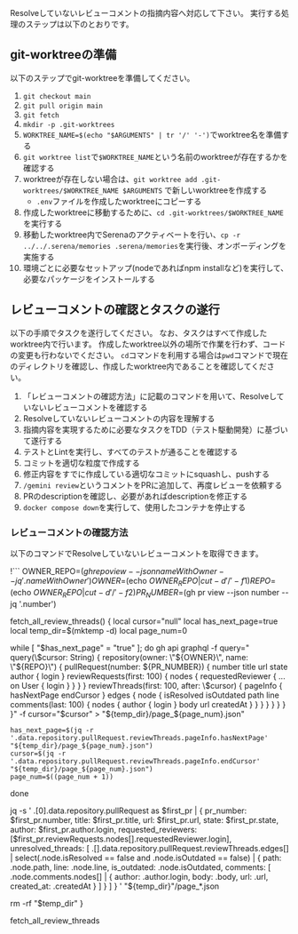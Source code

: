 Resolveしていないレビューコメントの指摘内容へ対応して下さい。
実行する処理のステップは以下のとおりです。

## git-worktreeの準備
以下のステップでgit-worktreeを準備してください。

1. `git checkout main`
2. `git pull origin main`
3. `git fetch`
4. `mkdir -p .git-worktrees`
5. `WORKTREE_NAME=$(echo "$ARGUMENTS" | tr '/' '-')`でworktree名を準備する
6. `git worktree list`で`$WORKTREE_NAME`という名前のworktreeが存在するかを確認する
7. worktreeが存在しない場合は、`git worktree add .git-worktrees/$WORKTREE_NAME $ARGUMENTS` で新しいworktreeを作成する
    - `.env`ファイルを作成したworktreeにコピーする
8. 作成したworktreeに移動するために、`cd .git-worktrees/$WORKTREE_NAME`を実行する
9. 移動したworktree内でSerenaのアクティベートを行い、`cp -r ../../.serena/memories .serena/memories`を実行後、オンボーディングを実施する
10. 環境ごとに必要なセットアップ(nodeであればnpm installなど)を実行して、必要なパッケージをインストールする

## レビューコメントの確認とタスクの遂行
以下の手順でタスクを遂行してください。
なお、タスクはすべて作成したworktree内で行います。
作成したworktree以外の場所で作業を行わず、コードの変更も行わないでください。
`cd`コマンドを利用する場合は`pwd`コマンドで現在のディレクトリを確認し、作成したworktree内であることを確認してください。

1. 「レビューコメントの確認方法」に記載のコマンドを用いて、Resolveしていないレビューコメントを確認する
2. Resolveしていないレビューコメントの内容を理解する
3. 指摘内容を実現するために必要なタスクをTDD（テスト駆動開発）に基づいて遂行する
4. テストとLintを実行し、すべてのテストが通ることを確認する
5. コミットを適切な粒度で作成する
6. 修正内容をすでに作成している適切なコミットにsquashし、pushする
7. `/gemini review`というコメントをPRに追加して、再度レビューを依頼する
8. PRのdescriptionを確認し、必要があればdescriptionを修正する
9. `docker compose down`を実行して、使用したコンテナを停止する

### レビューコメントの確認方法
以下のコマンドでResolveしていないレビューコメントを取得できます。

!```
OWNER_REPO=$(gh repo view --json nameWithOwner --jq '.nameWithOwner')
OWNER=$(echo $OWNER_REPO | cut -d'/' -f1)
REPO=$(echo $OWNER_REPO | cut -d'/' -f2)
PR_NUMBER=$(gh pr view --json number --jq '.number')

fetch_all_review_threads() {
  local cursor="null"
  local has_next_page=true
  local temp_dir=$(mktemp -d)
  local page_num=0

  while [ "$has_next_page" = "true" ]; do
    gh api graphql -f query="
query(\$cursor: String) {
  repository(owner: \"${OWNER}\", name: \"${REPO}\") {
    pullRequest(number: ${PR_NUMBER}) {
      number
      title
      url
      state
      author {
        login
      }
      reviewRequests(first: 100) {
        nodes {
          requestedReviewer {
            ... on User {
              login
            }
          }
        }
      }
      reviewThreads(first: 100, after: \$cursor) {
        pageInfo {
          hasNextPage
          endCursor
        }
        edges {
          node {
            isResolved
            isOutdated
            path
            line
            comments(last: 100) {
              nodes {
                author {
                  login
                }
                body
                url
                createdAt
              }
            }
          }
        }
      }
    }
  }
}" -f cursor="$cursor" > "${temp_dir}/page_${page_num}.json"

    has_next_page=$(jq -r '.data.repository.pullRequest.reviewThreads.pageInfo.hasNextPage' "${temp_dir}/page_${page_num}.json")
    cursor=$(jq -r '.data.repository.pullRequest.reviewThreads.pageInfo.endCursor' "${temp_dir}/page_${page_num}.json")
    page_num=$((page_num + 1))
  done

  jq -s '
    .[0].data.repository.pullRequest as $first_pr |
    {
      pr_number: $first_pr.number,
      title: $first_pr.title,
      url: $first_pr.url,
      state: $first_pr.state,
      author: $first_pr.author.login,
      requested_reviewers: [$first_pr.reviewRequests.nodes[].requestedReviewer.login],
      unresolved_threads: [
        .[].data.repository.pullRequest.reviewThreads.edges[] |
        select(.node.isResolved == false and .node.isOutdated == false) |
        {
          path: .node.path,
          line: .node.line,
          is_outdated: .node.isOutdated,
          comments: [
            .node.comments.nodes[] |
            {
              author: .author.login,
              body: .body,
              url: .url,
              created_at: .createdAt
            }
          ]
        }
      ]
    }
  ' "${temp_dir}"/page_*.json

  rm -rf "$temp_dir"
}

fetch_all_review_threads
```
